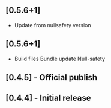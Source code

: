 ## [0.5.6+1]
 * Update from nullsafety version

## [0.5.6+1]
 * Build files
Bundle update
Null-safety

## [0.4.5] - Official publish
## [0.4.4] - Initial release
